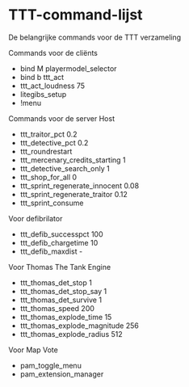 # TTT-command-lijst
De belangrijke commands voor de TTT verzameling

Commands voor de cliënts 

- bind M playermodel_selector
- bind b ttt_act
- ttt_act_loudness 75
- litegibs_setup
- !menu


Commands voor de server Host

- ttt_traitor_pct 0.2
- ttt_detective_pct 0.2
- ttt_roundrestart
- ttt_mercenary_credits_starting 1
- ttt_detective_search_only 1
- ttt_shop_for_all 0
- ttt_sprint_regenerate_innocent 0.08
- ttt_sprint_regenerate_traitor 0.12
- ttt_sprint_consume

Voor defibrilator
- ttt_defib_successpct 100
- ttt_defib_chargetime 10
- ttt_defib_maxdist -

Voor Thomas The Tank Engine
- ttt_thomas_det_stop 1
- ttt_thomas_det_stop_say 1
- ttt_thomas_det_survive 1
- ttt_thomas_speed 200
- ttt_thomas_explode_time 15
- ttt_thomas_explode_magnitude 256
- ttt_thomas_explode_radius 512

Voor Map Vote
- pam_toggle_menu
- pam_extension_manager
